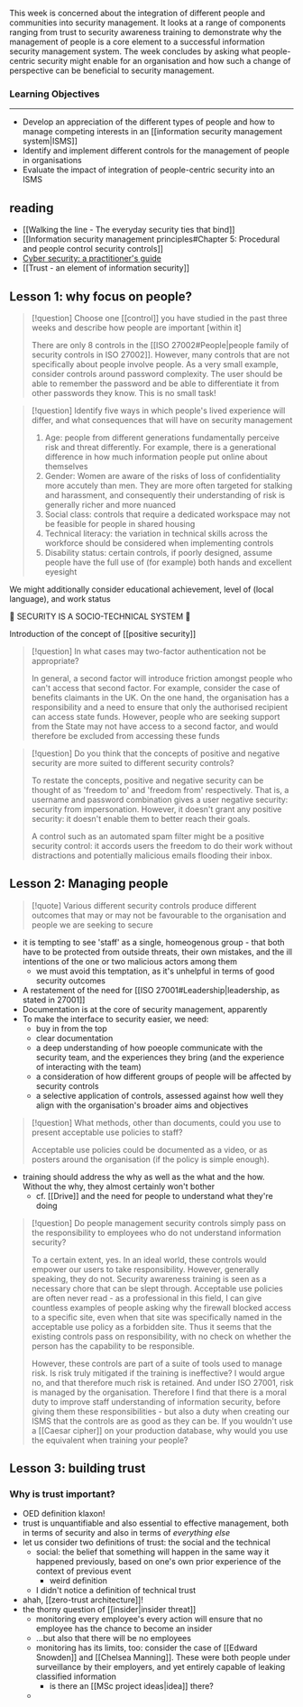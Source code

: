 This week is concerned about the integration of different people and communities into security management. It looks at a range of components ranging from trust to security awareness training to demonstrate why the management of people is a core element to a successful information security management system. The week concludes by asking what people-centric security might enable for an organisation and how such a change of perspective can be beneficial to security management.

### Learning Objectives

---

- Develop an appreciation of the different types of people and how to manage competing interests in an [[information security management system|ISMS]]
- Identify and implement different controls for the management of people in organisations
- Evaluate the impact of integration of people-centric security into an ISMS

## reading
- [[Walking the line - The everyday security ties that bind]]
- [[Information security management principles#Chapter 5: Procedural and people control security controls]]
- [Cyber security: a practitioner's guide](https://www.vlebooks.com/vleweb/product/openreader?id=WORLDWIDE&accId=9116556&isbn=9781780175973)
- [[Trust - an element of information security]]

## Lesson 1: why focus on people?
>[!question] Choose one [[control]] you have studied in the past three weeks and describe how people are important \[within it]
>
>There are only 8 controls in the [[ISO 27002#People|people family of security controls in ISO 27002]]. However, many controls that are not specifically about people involve people. As a very small example, consider controls around password complexity. The user should be able to remember the password and be able to differentiate it from other passwords they know. This is no small task!

>[!question] Identify five ways in which people's lived experience will differ, and what consequences that will have on security management
>
>1. Age: people from different generations fundamentally perceive risk and threat differently. For example, there is a generational difference in how much information people put online about themselves
> 2. Gender: Women are aware of the risks of loss of confidentiality more accutely than men. They are more often targeted for stalking and harassment, and consequently their understanding of risk is generally richer and more nuanced
> 3. Social class: controls that require a dedicated workspace may not be feasible for people in shared housing
> 4. Technical literacy: the variation in technical skills across the workforce should be considered when implementing controls
> 5. Disability status: certain controls, if poorly designed, assume people have the full use of (for example) both hands and excellent eyesight

We might additionally consider educational achievement, level of (local language), and work status

🚨 SECURITY IS A SOCIO-TECHNICAL SYSTEM 🚨

Introduction of the concept of [[positive security]]

>[!question] In what cases may two-factor authentication not be appropriate?
>
>In general, a second factor will introduce friction amongst people who can't access that second factor. For example, consider the case of benefits claimants in the UK. On the one hand, the organisation has a responsibility and a need to ensure that only the authorised recipient can access state funds. However, people who are seeking support from the State may not have access to a second factor, and would therefore be excluded from accessing these funds

>[!question] Do you think that the concepts of positive and negative security are more suited to different security controls?
>
>To restate the concepts, positive and negative security can be thought of as 'freedom to' and 'freedom from' respectively. That is, a username and password combination gives a user negative security: security from impersonation. However, it doesn't grant any positive security: it doesn't enable them to better reach their goals.
>
>A control such as an automated spam filter might be a positive security control: it accords users the freedom to do their work without distractions and potentially malicious emails flooding their inbox.

## Lesson 2: Managing people
>[!quote] Various different security controls produce different outcomes that may or may not be favourable to the organisation and people we are seeking to secure
- it is tempting to see 'staff' as a single, homeogenous group - that both have to be protected from outside threats, their own mistakes, and the ill intentions of the one or two malicious actors among them
	- we must avoid this temptation, as it's unhelpful in terms of good security outcomes
- A restatement of the need for [[ISO 27001#Leadership|leadership, as stated in 27001]]
- Documentation is at the core of security management, apparently
- To make the interface to security easier, we need:
	- buy in from the top
	- clear documentation
	- a deep understanding of how poeople communicate with the security team, and the experiences they bring (and the experience of interacting with the team)
	- a consideration of how different groups of people will be affected by security controls
	- a selective application of controls, assessed against how well they align with the organisation's broader aims and objectives
>[!question] What methods, other than documents, could you use to present acceptable use policies to staff?
>
>Acceptable use policies could be documented as a video, or as posters around the organisation (if the policy is simple enough). 

- training should address the why as well as the what and the how. Without the why, they almost certainly won't bother
	- cf. [[Drive]] and the need for people to understand what they're doing

>[!question] Do people management security controls simply pass on the responsibility to employees who do not understand information security?
>
>To a certain extent, yes. In an ideal world, these controls would empower our users to take responsibility. However, generally speaking, they do not. Security awareness training is seen as a necessary chore that can be slept through. Acceptable use policies are often never read - as a professional in this field, I can give countless examples of people asking why the firewall blocked access to a specific site, even when that site was specifically named in the acceptable use policy as a forbidden site. Thus it seems that the existing controls pass on responsibility, with no check on whether the person has the capability to be responsible.
>
>However, these controls are part of a suite of tools used to manage risk. Is risk truly mitigated if the training is ineffective? I would argue no, and that therefore much risk is retained. And under ISO 27001, risk is managed by the organisation. Therefore I find that there is a moral duty to improve staff understanding of information security, before giving them these responsibilities - but also a duty when creating our ISMS that the controls are as good as they can be. If you wouldn't use a [[Caesar cipher]] on your production database, why would you use the equivalent when training your people?

## Lesson 3: building trust
### Why is trust important?
- OED definition klaxon!
- trust is unquantifiable and also essential to effective management, both in terms of security and also in terms of *everything else*
- let us consider two definitions of trust: the social and the technical
	- social: the belief that something will happen in the same way it happened previously, based on one's own prior experience of the context of previous event
		- weird definition
	- I didn't notice a definition of technical trust
- ahah, [[zero-trust architecture]]!
- the thorny question of [[insider|insider threat]]
	- monitoring every employee's every action will ensure that no employee has the chance to become an insider
	- ...but also that there will be no employees
	- monitoring has its limits, too: consider the case of [[Edward Snowden]] and [[Chelsea Manning]]. These were both people under surveillance by their employers, and yet entirely capable of leaking classified information
		- is there an [[MSc project ideas|idea]] there?
	- 
